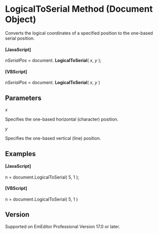 # LogicalToSerial Method (Document Object)

Converts the logical coordinates of a specified position to the one-based serial position.

#### \[JavaScript\]

_nSerialPos_ = document. **LogicalToSerial**( _x_, _y_ );

#### \[VBScript\]

_nSerialPos_ = document. **LogicalToSerial**( _x_, _y_ )

## Parameters

_x_

Specifies the one-based horizontal (character) position.

_y_

Specifies the one-based vertical (line) position.

## Examples

#### \[JavaScript\]

n = document.LogicalToSerial( 5, 1 );

#### \[VBScript\]

n = document.LogicalToSerial( 5, 1 )

## Version

Supported on EmEditor Professional Version 17.0 or later.